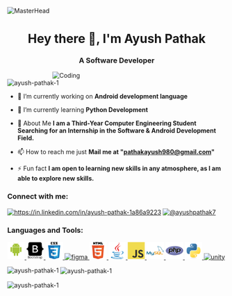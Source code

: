 ![MasterHead](https://static.wixstatic.com/media/2c778e_89d09c380b7b4a09bcdbcb329c4734b3~mv2.gif)
<h1 align="center">Hey there 👋, I'm Ayush Pathak</h1>
<h3 align="center">A Software Developer</h3>
<img align="right" alt="Coding" width="400" src="https://cdn.dribbble.com/users/1162077/screenshots/5403918/focus-animation.gif">
<p align="left"> <img src="https://komarev.com/ghpvc/?username=ayush-pathak-1&label=Profile%20views&color=0e75b6&style=flat" alt="ayush-pathak-1" /> </p>

- 🔭 I’m currently working on **Android development language**

- 🌱 I’m currently learning **Python Development**

- 💬 About Me **I am a Third-Year Computer Engineering Student Searching for an Internship in the Software & Android Development Field.**

- 📫 How to reach me just **Mail me at "pathakayush980@gmail.com"**

- ⚡ Fun fact **I am open to learning new skills in any atmosphere, as I am able to explore new skills.**

<h3 align="left">Connect with me:</h3>
<p align="left">
<a href="https://www.linkedin.com/in/ayush-pathak-1a86a9223" target="blank"><img align="center" src="https://raw.githubusercontent.com/rahuldkjain/github-profile-readme-generator/master/src/images/icons/Social/linked-in-alt.svg" alt="https://in.linkedin.com/in/ayush-pathak-1a86a9223" height="30" width="40" /></a>
<a href="https://www.hackerrank.com/@ayushpathak7" target="blank"><img align="center" src="https://raw.githubusercontent.com/rahuldkjain/github-profile-readme-generator/master/src/images/icons/Social/hackerrank.svg" alt="@ayushpathak7" height="30" width="40" /></a>
</p>

<h3 align="left">Languages and Tools:</h3>
<p align="left"> <a href="https://developer.android.com" target="_blank" rel="noreferrer"> <img src="https://raw.githubusercontent.com/devicons/devicon/master/icons/android/android-original-wordmark.svg" alt="android" width="40" height="40"/> </a> <a href="https://getbootstrap.com" target="_blank" rel="noreferrer"> <img src="https://raw.githubusercontent.com/devicons/devicon/master/icons/bootstrap/bootstrap-plain-wordmark.svg" alt="bootstrap" width="40" height="40"/> </a> <a href="https://www.w3schools.com/cpp/" target="_blank" rel="noreferrer"> <img src="https://raw.githubusercontent.com/devicons/devicon/master/icons/css3/css3-original-wordmark.svg" alt="css3" width="40" height="40"/> </a> <a href="https://www.figma.com/" target="_blank" rel="noreferrer"> <img src="https://www.vectorlogo.zone/logos/figma/figma-icon.svg" alt="figma" width="40" height="40"/> </a> <a href="https://www.w3.org/html/" target="_blank" rel="noreferrer"> <img src="https://raw.githubusercontent.com/devicons/devicon/master/icons/html5/html5-original-wordmark.svg" alt="html5" width="40" height="40"/> </a> <a href="https://www.java.com" target="_blank" rel="noreferrer"> <img src="https://raw.githubusercontent.com/devicons/devicon/master/icons/java/java-original.svg" alt="java" width="40" height="40"/> </a> <a href="https://developer.mozilla.org/en-US/docs/Web/JavaScript" target="_blank" rel="noreferrer"> <img src="https://raw.githubusercontent.com/devicons/devicon/master/icons/javascript/javascript-original.svg" alt="javascript" width="40" height="40"/> </a> <a href="https://kotlinlang.org" target="_blank" rel="noreferrer"><img src="https://raw.githubusercontent.com/devicons/devicon/master/icons/mysql/mysql-original-wordmark.svg" alt="mysql" width="40" height="40"/> </a> <a href="https://www.php.net" target="_blank" rel="noreferrer"> <img src="https://raw.githubusercontent.com/devicons/devicon/master/icons/php/php-original.svg" alt="php" width="40" height="40"/> </a> <a href="https://www.python.org" target="_blank" rel="noreferrer"> <img src="https://raw.githubusercontent.com/devicons/devicon/master/icons/python/python-original.svg" alt="python" width="40" height="40"/> </a> <a href="https://unity.com/" target="_blank" rel="noreferrer"> <img src="https://www.vectorlogo.zone/logos/unity3d/unity3d-icon.svg" alt="unity" width="40" height="40"/> </a> </p>

<p><img align="left" src="https://github-readme-stats.vercel.app/api/top-langs?username=ayush-pathak-1&show_icons=true&locale=en&layout=compact" alt="ayush-pathak-1" /></p>

<p>&nbsp;<img align="center" src="https://github-readme-stats.vercel.app/api?username=ayush-pathak-1&show_icons=true&locale=en" alt="ayush-pathak-1" /></p>

<p><img align="center" src="https://github-readme-streak-stats.herokuapp.com/?user=ayush-pathak-1&" alt="ayush-pathak-1" /></p>
